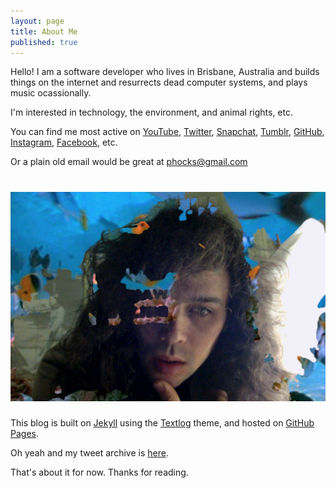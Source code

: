 ```yaml
---
layout: page
title: About Me
published: true
---
```


Hello! I am a software developer who lives in Brisbane, Australia and builds things on the internet and resurrects dead computer systems, and plays music ocassionally.

I'm interested in technology, the environment, and animal rights, etc.

You can find me most active on [YouTube](https://www.youtube.com/channel/UCdFaHY7gBbp9m9xGF0mwqFg), [Twitter](https://twitter.com/phocks), [Snapchat](https://www.snapchat.com/add/phocksx), [Tumblr](http://phocks.tumblr.com), [GitHub](https://github.com/phocks), [Instagram](http://instagram.com/phocks), [Facebook](https://facebook.com/phocks), etc.

Or a plain old email would be great at [phocks@gmail.com](mailto:phocks@gmail.com)

# ![A picture of me.](public/img/josh-messiah.jpg)

This blog is built on [Jekyll](http://jekyllrb.com/) using the [Textlog](https://github.com/heiswayi/textlog) theme, and hosted on [GitHub Pages](https://pages.github.com/).

Oh yeah and my tweet archive is [here](https://phocks.github.io/tweets/).

That's about it for now. Thanks for reading.
